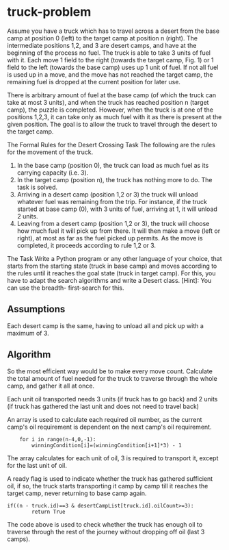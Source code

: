 # truck-problem

Assume you have a truck which has to travel across a desert from the base camp at position 0 (left) to the target camp at position n (right). The intermediate positions 1,2, and 3 are desert camps, and have at the beginning of the process no fuel. The truck is able to take 3 units of fuel with it. Each move 1 field to the right (towards the target camp, Fig. 1) or 1 field to the left (towards the base camp) uses up 1 unit of fuel. If not all fuel is used up in a move, and the move has not reached the target camp, the remaining fuel is dropped at the current position for later use.

 
There is arbitrary amount of fuel at the base camp (of which the truck can take at most 3 units), and when the truck has reached position n (target camp), the puzzle is completed. However, when the truck is at one of the positions 1,2,3, it can take only as much fuel with it as there is present at the given position. The goal is to allow the truck to travel through the desert to the target camp. 

The Formal Rules for the Desert Crossing Task 
The following are the rules for the movement of the truck. 
1. In the base camp (position 0), the truck can load as much fuel as its carrying capacity (i.e. 3). 
2. In the target camp (position n), the truck has nothing more to do. The task is solved. 
3. Arriving in a desert camp (position 1,2 or 3) the truck will unload whatever fuel was remaining from the trip. For instance, if the truck started at base camp (0), with 3 units of fuel, arriving at 1, it will unload 2 units. 
4. Leaving from a desert camp (position 1,2 or 3), the truck will choose how much fuel it will pick up from there. It will then make a move (left or right), at most as far as the fuel picked up permits. As the move is completed, it proceeds according to rule 1,2 or 3. 

The Task
Write a Python program or any other language of your choice, that starts from the starting state (truck in base camp) and moves according to the rules until it reaches the goal state (truck in target camp). 
For this, you have to adapt the search algorithms and write a Desert class. 
[Hint]: You can use the breadth- first-search for this.
## Assumptions

Each desert camp is the same, having to unload all and pick up with a maximum of 3.

## Algorithm

So the most efficient way would be to make every move count.
Calculate the total amount of fuel needed for the truck to traverse through the whole camp, and gather it all at once.

Each unit oil transported needs 3 units (if truck has to go back) and 2 units (if truck has gathered the last unit and does not need to travel back)

An array is used to calculate each required oil number, as the current camp's oil requirement is dependent on the next camp's oil requirement.

```winningCondition[n-3] = 3
	for i in range(n-4,0,-1):
		winningCondition[i]=(winningCondition[i+1]*3) - 1
```
  
The array calculates for each unit of oil, 3 is required to transport it, except for the last unit of oil. 

A ready flag is used to indicate whether the truck has gathered sufficient oil, if so, the truck starts transporting it camp by camp till it reaches the target camp, never returning to base camp again.


```
if((n - truck.id)==3 & desertCampList[truck.id].oilCount>=3):
		return True
```
The code above is used to check whether the truck has enough oil to traverse through the rest of the journey without dropping off oil (last 3 camps). 
